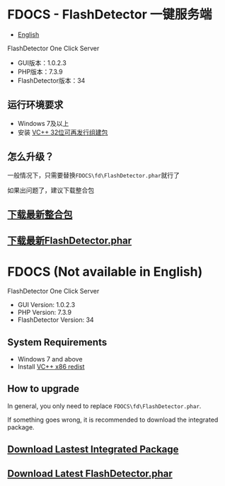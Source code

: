 # FDOCS - FlashDetector 一键服务端

* [English](#fdocs-not-available-in-english)

FlashDetector One Click Server

* GUI版本：1.0.2.3
* PHP版本：7.3.9
* FlashDetector版本：34

## 运行环境要求

* Windows 7及以上
* 安装 [VC++ 32位可再发行组建包](https://aka.ms/vs/16/release/vc_redist.x86.exe)

## 怎么升级？

一般情况下，只需要替换`FDOCS\fd\FlashDetector.phar`就行了

如果出问题了，建议下载整合包


## [下载最新整合包](https://github.com/PeratX/FlashMaster/releases/download/S1013/FDOCS-1.0.2.3-7.3.9-34.zip)

## [下载最新FlashDetector.phar](https://github.com/iTXTech/FlashDetector/releases)

# FDOCS (Not available in English)

FlashDetector One Click Server

* GUI Version: 1.0.2.3
* PHP Version: 7.3.9
* FlashDetector Version: 34

## System Requirements

* Windows 7 and above
* Install [VC++ x86 redist](https://aka.ms/vs/16/release/vc_redist.x86.exe)

## How to upgrade

In general, you only need to replace `FDOCS\fd\FlashDetector.phar`.

If something goes wrong, it is recommended to download the integrated package.


## [Download Lastest Integrated Package](https://github.com/PeratX/FlashMaster/releases/download/S1013/FDOCS-1.0.2.3-7.3.9-34.zip)

## [Download Latest FlashDetector.phar](https://github.com/iTXTech/FlashDetector/releases)